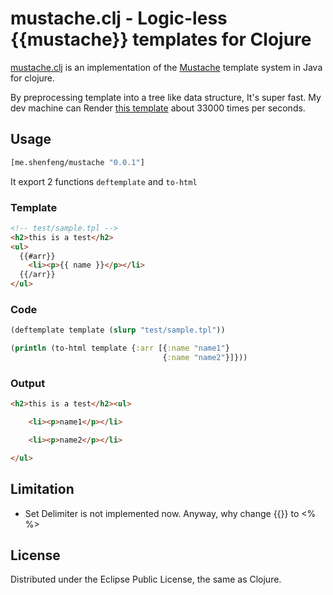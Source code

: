 # mustache.clj - Logic-less {{mustache}} templates for Clojure

[mustache.clj](https://github.com/shenfeng/mustache.clj)
is an implementation of the [Mustache](http://mustache.github.com/)
template system in Java for clojure.

By preprocessing template into a tree like data structure, It's super
fast. My dev machine can Render
[this template](https://github.com/shenfeng/mustache.clj/blob/master/test/test.tpl)
about 33000 times per seconds.

## Usage

```clj
[me.shenfeng/mustache "0.0.1"]
```
It export 2 functions `deftemplate` and `to-html`

### Template

```html
<!-- test/sample.tpl -->
<h2>this is a test</h2>
<ul>
  {{#arr}}
    <li><p>{{ name }}</p></li>
  {{/arr}}
</ul>
```
### Code

```clj
(deftemplate template (slurp "test/sample.tpl"))

(println (to-html template {:arr [{:name "name1"}
                                  {:name "name2"}]}))

```

### Output

```html
<h2>this is a test</h2><ul>

    <li><p>name1</p></li>

    <li><p>name2</p></li>

</ul>
```

## Limitation

 * Set Delimiter is not implemented now. Anyway, why change {{}} to <% %>

## License

Distributed under the Eclipse Public License, the same as Clojure.
